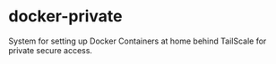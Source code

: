 # docker-private
System for setting up Docker Containers at home behind TailScale for private secure access.
